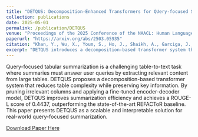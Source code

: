 ```yaml
---
title: "DETQUS: Decomposition-Enhanced Transformers for QUery-focused Summarization"
collection: publications
date: 2025-05-01
permalink: /publication/DETQUS
venue: "Proceedings of the 2025 Conference of the NAACL: Human Language Technologies (Volume 1: Long Papers)"
paperurl: "https://arxiv.org/abs/2503.05935"
citation: "Khan, Y., Wu, X., Youm, S., Ho, J., Shaikh, A., Garciga, J., Sharma, R., & Dorr, B. (2025). DETQUS: Decomposition-Enhanced Transformers for QUery-focused Summarization. In *Proceedings of the NAACL 2025: Human Language Technologies*, Vol. 1."
excerpt: "DETQUS introduces a decomposition-based transformer system that improves query-focused table-to-text summarization through column pruning and ROUGE-L gains."
---
```


Query-focused tabular summarization is a challenging table-to-text task where summaries must answer user queries by extracting relevant content from large tables. DETQUS proposes a decomposition-based transformer system that reduces table complexity while preserving key information. By pruning irrelevant columns and applying a fine-tuned encoder-decoder model, DETQUS improves summarization efficiency and achieves a ROUGE-L score of 0.4437, outperforming the state-of-the-art REFACToR baseline. This paper presents DETQUS as a scalable and interpretable solution for real-world query-focused summarization.

[Download Paper Here](https://arxiv.org/abs/2503.05935)
